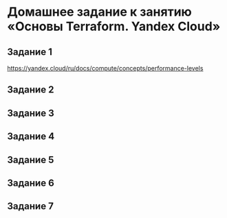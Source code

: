 # Домашнее задание к занятию «Основы Terraform. Yandex Cloud»

## Задание 1

https://yandex.cloud/ru/docs/compute/concepts/performance-levels

## Задание 2


## Задание 3


## Задание 4


## Задание 5


## Задание 6


## Задание 7
